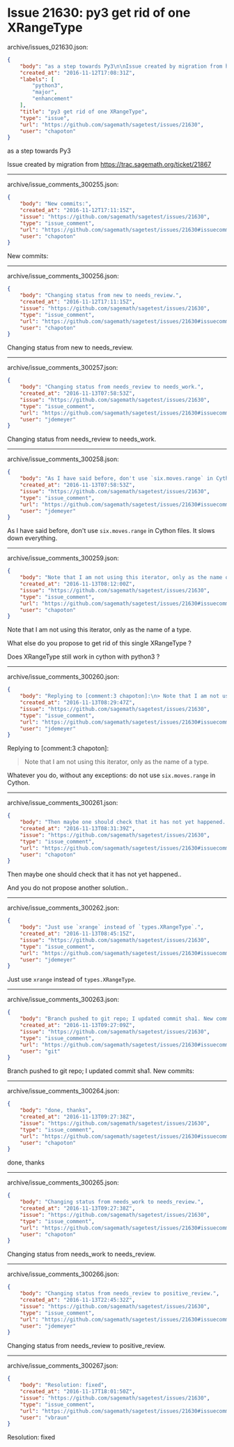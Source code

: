 # Issue 21630: py3 get rid of one XRangeType

archive/issues_021630.json:
```json
{
    "body": "as a step towards Py3\n\nIssue created by migration from https://trac.sagemath.org/ticket/21867\n\n",
    "created_at": "2016-11-12T17:08:31Z",
    "labels": [
        "python3",
        "major",
        "enhancement"
    ],
    "title": "py3 get rid of one XRangeType",
    "type": "issue",
    "url": "https://github.com/sagemath/sagetest/issues/21630",
    "user": "chapoton"
}
```
as a step towards Py3

Issue created by migration from https://trac.sagemath.org/ticket/21867





---

archive/issue_comments_300255.json:
```json
{
    "body": "New commits:",
    "created_at": "2016-11-12T17:11:15Z",
    "issue": "https://github.com/sagemath/sagetest/issues/21630",
    "type": "issue_comment",
    "url": "https://github.com/sagemath/sagetest/issues/21630#issuecomment-300255",
    "user": "chapoton"
}
```

New commits:



---

archive/issue_comments_300256.json:
```json
{
    "body": "Changing status from new to needs_review.",
    "created_at": "2016-11-12T17:11:15Z",
    "issue": "https://github.com/sagemath/sagetest/issues/21630",
    "type": "issue_comment",
    "url": "https://github.com/sagemath/sagetest/issues/21630#issuecomment-300256",
    "user": "chapoton"
}
```

Changing status from new to needs_review.



---

archive/issue_comments_300257.json:
```json
{
    "body": "Changing status from needs_review to needs_work.",
    "created_at": "2016-11-13T07:58:53Z",
    "issue": "https://github.com/sagemath/sagetest/issues/21630",
    "type": "issue_comment",
    "url": "https://github.com/sagemath/sagetest/issues/21630#issuecomment-300257",
    "user": "jdemeyer"
}
```

Changing status from needs_review to needs_work.



---

archive/issue_comments_300258.json:
```json
{
    "body": "As I have said before, don't use `six.moves.range` in Cython files. It slows down everything.",
    "created_at": "2016-11-13T07:58:53Z",
    "issue": "https://github.com/sagemath/sagetest/issues/21630",
    "type": "issue_comment",
    "url": "https://github.com/sagemath/sagetest/issues/21630#issuecomment-300258",
    "user": "jdemeyer"
}
```

As I have said before, don't use `six.moves.range` in Cython files. It slows down everything.



---

archive/issue_comments_300259.json:
```json
{
    "body": "Note that I am not using this iterator, only as the name of a type.\n\nWhat else do you propose to get rid of this single XRangeType ?\n\nDoes XRangeType still work in cython with python3 ?",
    "created_at": "2016-11-13T08:12:00Z",
    "issue": "https://github.com/sagemath/sagetest/issues/21630",
    "type": "issue_comment",
    "url": "https://github.com/sagemath/sagetest/issues/21630#issuecomment-300259",
    "user": "chapoton"
}
```

Note that I am not using this iterator, only as the name of a type.

What else do you propose to get rid of this single XRangeType ?

Does XRangeType still work in cython with python3 ?



---

archive/issue_comments_300260.json:
```json
{
    "body": "Replying to [comment:3 chapoton]:\n> Note that I am not using this iterator, only as the name of a type.\n\nWhatever you do, without any exceptions: do not use `six.moves.range` in Cython.",
    "created_at": "2016-11-13T08:29:47Z",
    "issue": "https://github.com/sagemath/sagetest/issues/21630",
    "type": "issue_comment",
    "url": "https://github.com/sagemath/sagetest/issues/21630#issuecomment-300260",
    "user": "jdemeyer"
}
```

Replying to [comment:3 chapoton]:
> Note that I am not using this iterator, only as the name of a type.

Whatever you do, without any exceptions: do not use `six.moves.range` in Cython.



---

archive/issue_comments_300261.json:
```json
{
    "body": "Then maybe one should check that it has not yet happened..\n\nAnd you do not propose another solution..",
    "created_at": "2016-11-13T08:31:39Z",
    "issue": "https://github.com/sagemath/sagetest/issues/21630",
    "type": "issue_comment",
    "url": "https://github.com/sagemath/sagetest/issues/21630#issuecomment-300261",
    "user": "chapoton"
}
```

Then maybe one should check that it has not yet happened..

And you do not propose another solution..



---

archive/issue_comments_300262.json:
```json
{
    "body": "Just use `xrange` instead of `types.XRangeType`.",
    "created_at": "2016-11-13T08:45:15Z",
    "issue": "https://github.com/sagemath/sagetest/issues/21630",
    "type": "issue_comment",
    "url": "https://github.com/sagemath/sagetest/issues/21630#issuecomment-300262",
    "user": "jdemeyer"
}
```

Just use `xrange` instead of `types.XRangeType`.



---

archive/issue_comments_300263.json:
```json
{
    "body": "Branch pushed to git repo; I updated commit sha1. New commits:",
    "created_at": "2016-11-13T09:27:09Z",
    "issue": "https://github.com/sagemath/sagetest/issues/21630",
    "type": "issue_comment",
    "url": "https://github.com/sagemath/sagetest/issues/21630#issuecomment-300263",
    "user": "git"
}
```

Branch pushed to git repo; I updated commit sha1. New commits:



---

archive/issue_comments_300264.json:
```json
{
    "body": "done, thanks",
    "created_at": "2016-11-13T09:27:38Z",
    "issue": "https://github.com/sagemath/sagetest/issues/21630",
    "type": "issue_comment",
    "url": "https://github.com/sagemath/sagetest/issues/21630#issuecomment-300264",
    "user": "chapoton"
}
```

done, thanks



---

archive/issue_comments_300265.json:
```json
{
    "body": "Changing status from needs_work to needs_review.",
    "created_at": "2016-11-13T09:27:38Z",
    "issue": "https://github.com/sagemath/sagetest/issues/21630",
    "type": "issue_comment",
    "url": "https://github.com/sagemath/sagetest/issues/21630#issuecomment-300265",
    "user": "chapoton"
}
```

Changing status from needs_work to needs_review.



---

archive/issue_comments_300266.json:
```json
{
    "body": "Changing status from needs_review to positive_review.",
    "created_at": "2016-11-13T22:45:32Z",
    "issue": "https://github.com/sagemath/sagetest/issues/21630",
    "type": "issue_comment",
    "url": "https://github.com/sagemath/sagetest/issues/21630#issuecomment-300266",
    "user": "jdemeyer"
}
```

Changing status from needs_review to positive_review.



---

archive/issue_comments_300267.json:
```json
{
    "body": "Resolution: fixed",
    "created_at": "2016-11-17T18:01:50Z",
    "issue": "https://github.com/sagemath/sagetest/issues/21630",
    "type": "issue_comment",
    "url": "https://github.com/sagemath/sagetest/issues/21630#issuecomment-300267",
    "user": "vbraun"
}
```

Resolution: fixed

